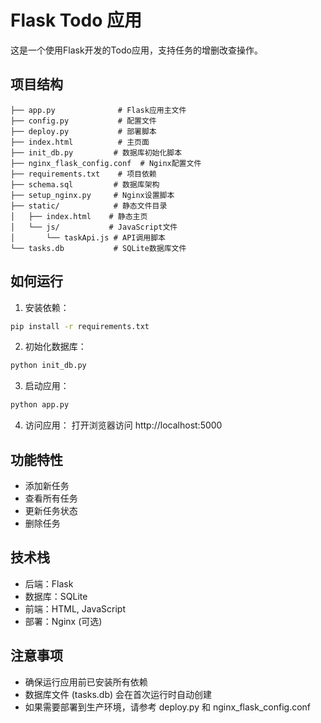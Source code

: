 # Flask Todo 应用

这是一个使用Flask开发的Todo应用，支持任务的增删改查操作。

## 项目结构

```
├── app.py              # Flask应用主文件
├── config.py           # 配置文件
├── deploy.py           # 部署脚本
├── index.html          # 主页面
├── init_db.py         # 数据库初始化脚本
├── nginx_flask_config.conf  # Nginx配置文件
├── requirements.txt    # 项目依赖
├── schema.sql         # 数据库架构
├── setup_nginx.py     # Nginx设置脚本
├── static/            # 静态文件目录
│   ├── index.html    # 静态主页
│   └── js/           # JavaScript文件
│       └── taskApi.js # API调用脚本
└── tasks.db           # SQLite数据库文件
```

## 如何运行

1. 安装依赖：
```bash
pip install -r requirements.txt
```

2. 初始化数据库：
```bash
python init_db.py
```

3. 启动应用：
```bash
python app.py
```

4. 访问应用：
打开浏览器访问 http://localhost:5000

## 功能特性

- 添加新任务
- 查看所有任务
- 更新任务状态
- 删除任务

## 技术栈

- 后端：Flask
- 数据库：SQLite
- 前端：HTML, JavaScript
- 部署：Nginx (可选)

## 注意事项

- 确保运行应用前已安装所有依赖
- 数据库文件 (tasks.db) 会在首次运行时自动创建
- 如果需要部署到生产环境，请参考 deploy.py 和 nginx_flask_config.conf